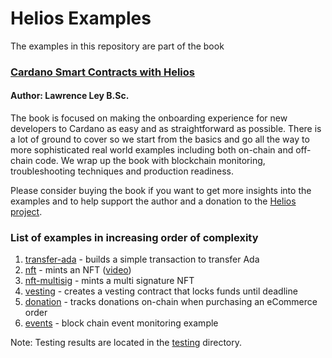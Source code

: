 # Helios Examples
The examples in this repository are part of the book

### [Cardano Smart Contracts with Helios](https://a.co/d/cgw5XPC)
#### Author: Lawrence Ley B.Sc.

The book is focused on making the onboarding experience for new developers to Cardano as easy and as straightforward as possible.  There is a lot of ground to cover so we start from the basics and go all the way to more sophisticated real world examples including both on-chain and off-chain code.  We wrap up the book with blockchain monitoring, troubleshooting techniques and production readiness.

Please consider buying the book if you want to get more insights into the examples and to help support the author and a donation to the [Helios project](https://github.com/Hyperion-BT/helios).

### List of examples in increasing order of complexity
1) [transfer-ada](/transfer-ada) - builds a simple transaction to transfer Ada
2) [nft](/nft) - mints an NFT ([video](https://youtu.be/5iPqe-HNIUE)) 
3) [nft-multisig](/nft-multisig) - mints a multi signature NFT
4) [vesting](/vesting) - creates a vesting contract that locks funds until deadline
5) [donation](/donation) - tracks donations on-chain when purchasing an eCommerce order
6) [events](/events) - block chain event monitoring example

Note: Testing results are located in the [testing](/testing) directory.
